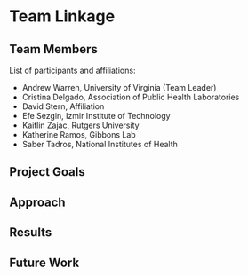 # Team Linkage

## Team Members
List of participants and affiliations:
- Andrew Warren, University of Virginia (Team Leader)
- Cristina Delgado, Association of Public Health Laboratories
- David Stern, Affiliation
- Efe Sezgin, Izmir Institute of Technology
- Kaitlin Zajac, Rutgers University
- Katherine Ramos, Gibbons Lab
- Saber Tadros, National Institutes of Health

## Project Goals

## Approach

## Results

## Future Work
